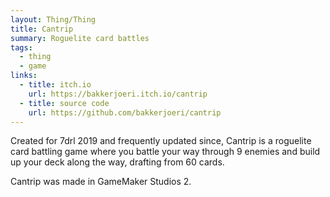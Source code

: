 ```yaml
---
layout: Thing/Thing
title: Cantrip
summary: Roguelite card battles
tags:
  - thing
  - game
links:
  - title: itch.io
    url: https://bakkerjoeri.itch.io/cantrip
  - title: source code
    url: https://github.com/bakkerjoeri/cantrip
---
```

Created for 7drl 2019 and frequently updated since, Cantrip is a roguelite card battling game where you battle your way through 9 enemies and build up your deck along the way, drafting from 60 cards.

Cantrip was made in GameMaker Studios 2.
